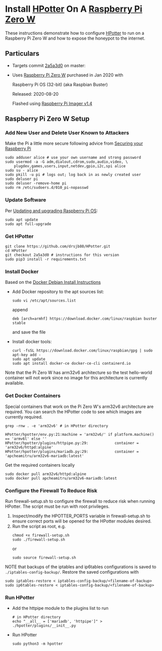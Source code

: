 # Install [HPotter](https://github.com/drsjb80/HPotter) On A [Raspberry Pi Zero W](https://www.raspberrypi.org/products/raspberry-pi-zero-w)

These instructions demonstrate how to configure [HPotter](https://github.com/drsjb80/HPotter) to run on a Raspberry Pi Zero W and how to expose the honeypot to the internet.

## Particulars

- Targets commit [2a5a3d0](https://github.com/drsjb80/HPotter/tree/2a5a3d014c33da3fb024febc46617d08d307fb60) on master: 
- Uses [Raspberry Pi Zero W](https://www.raspberrypi.org/products/raspberry-pi-zero-w) purchased in Jan 2020 with

    Raspberry Pi OS (32-bit) (aka Raspbian Buster)

    Released: 2020-08-20

    Flashed using [Raspberry Pi Imager v1.4](https://www.raspberrypi.org/software/)

## Raspberry Pi Zero W Setup

### Add New User and Delete User Known to Attackers

Make the Pi a little more secure following advice from [Securing your Raspberry Pi](https://www.raspberrypi.org/documentation/configuration/security.md)

    sudo adduser alice # use your own username and strong password
    sudo usermod -a -G adm,dialout,cdrom,sudo,audio,video, \
        plugdev,games,users,input,netdev,gpio,i2c,spi alice
    sudo su - alice
    sudo pkill -u pi # logs out; log back in as newly created user
    sudo deluser pi
    sudo deluser -remove-home pi
    sudo rm /etc/sudoers.d/010_pi-nopasswd

### Update Software

Per [Updating and upgrading Raspberry Pi OS](https://www.raspberrypi.org/documentation/raspbian/updating.md):

    sudo apt update
    sudo apt full-upgrade

### Get HPotter

    git clone https://github.com/drsjb80/HPotter.git
    cd HPotter
    git checkout 2a5a3d0 # instructions for this version
    sudo pip3 install -r requirements.txt

### Install Docker
Based on the [Docker Debian Install Instructions](https://docs.docker.com/engine/install/debian/)

- Add Docker repository to the apt sources list:

    `sudo vi /etc/apt/sources.list`
    
    append

    `deb [arch=armhf] https://download.docker.com/linux/raspbian buster stable`

    and save the file
- Install docker tools:

    ```
    curl -fsSL https://download.docker.com/linux/raspbian/gpg | sudo apt-key add -
    sudo apt update
    sudo apt install docker-ce docker-ce-cli containerd.io
    ```

Note that the Pi Zero W has arm32v6 architecture so the test hello-world container will not work since no image for this architecture is currently available.

### Get Docker Containers

Special containers that work on the Pi Zero W's arm32v6 architecture are required. You can search the HPotter code to see which images are currently required.

```
grep -rnw . -e 'arm32v6' # in HPotter directory

HPotter/hpotter/env.py:21:machine = 'arm32v6/' if platform.machine() == 'armv6l' else ''
HPotter/hpotter/plugins/httpipe.py:29:            container = 'arm32v6/httpd:alpine'
HPotter/hpotter/plugins/mariadb.py:29:            container = 'apcheamitru/arm32v6-mariadb:latest'
```

Get the required containers locally
```
sudo docker pull arm32v6/httpd:alpine
sudo docker pull apcheamitru/arm32v6-mariadb:latest
```

### Configure the Firewall To Reduce Risk

Run firewall-setup.sh to configure the firewall to reduce risk when running HPotter. The script must be run with root privileges.
1. Inspect/modify the HPOTTER_PORTS variable in firewall-setup.sh to ensure correct ports will be opened for the HPotter modules desired.
1. Run the script as root, e.g.
    ```
    chmod +x firewall-setup.sh
    sudo ./firewall-setup.sh
    ```
    or
    ```
    sudo source firewall-setup.sh
    ```

NOTE that backups of the iptables and ip6tables configurations is saved to `./iptables-config-backup/`. Restore the saved configurations with

```
sudo iptables-restore < iptables-config-backup/<filename-of-backup>
sudo ip6tables-restore < iptables-config-backup/<filename-of-backup>
```

### Run HPotter
- Add the httpipe module to the plugins list to run
  ```
  # in HPotter directory
  echo "__all__ = ['mariadb', 'httpipe']" > ./hpotter/plugins/__init__.py
  ```

- Run HPotter

  `sudo python3 -m hpotter`
